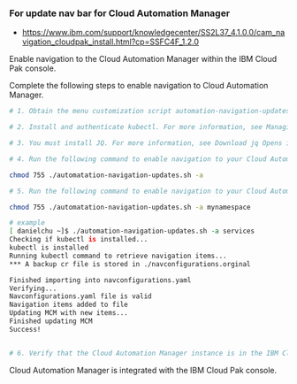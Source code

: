 ### For update nav bar for Cloud Automation Manager

- https://www.ibm.com/support/knowledgecenter/SS2L37_4.1.0.0/cam_navigation_cloudpak_install.html?cp=SSFC4F_1.2.0


Enable navigation to the Cloud Automation Manager within the IBM Cloud Pak console.

Complete the following steps to enable navigation to Cloud Automation Manager.
```sh
# 1. Obtain the menu customization script automation-navigation-updates.sh from IBM Passport Advantage® Opens in a new tab website. You must run the script on a Linux operating system.

# 2. Install and authenticate kubectl. For more information, see Managing your clusters with IBM Cloud Pak for Multicloud Management.

# 3. You must install JQ. For more information, see Download jq Opens in a new tab.

# 4. Run the following command to enable navigation to your Cloud Automation Manager located in the default namespace (services):

chmod 755 ./automatation-navigation-updates.sh -a

# 5. Run the following command to enable navigation to your Cloud Automation Manager located in a different namespace:

chmod 755 ./automatation-navigation-updates.sh -a mynamespace

# example
[ danielchu ~]$ ./automation-navigation-updates.sh -a services
Checking if kubectl is installed...
kubectl is installed
Running kubectl command to retrieve navigation items...
*** A backup cr file is stored in ./navconfigurations.orginal

Finished importing into navconfigurations.yaml
Verifying...
Navconfigurations.yaml file is valid
Navigation items added to file
Updating MCM with new items...
Finished updating MCM
Success!


# 6. Verify that the Cloud Automation Manager instance is in the IBM Cloud Pak console navigation menu. From the IBM Cloud Pak navigation menu click Automate infrastructure > Terraform Automation .
```
Cloud Automation Manager is integrated with the IBM Cloud Pak console.
